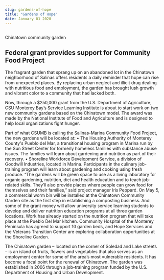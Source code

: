 ```yaml
---
slug: gardens-of-hope
title: "Gardens of Hope"
date: January 01 2020
---
```


 
<h2></h2>
<p>Chinatown community garden</p>
<h2>Federal grant provides support for Community Food Project</h2>
<p>
  The fragrant garden that sprang up on an abandoned lot in the Chinatown
  neighborhood of Salinas offers residents a daily reminder that hope can rise
  from unexpected places. By replacing urban neglect and illicit drug dealing
  with nutritious food and employment, the garden has brought lush growth and
  vibrant color to a community that had lacked both.
</p>
<p>
  Now, through a $250,000 grant from the U.S. Department of Agriculture, CSU
  Monterey Bay’s Service Learning Institute is about to start work on two new
  community gardens based on the Chinatown model. The award was made by the
  National Institute of Food and Agriculture and is designed to help local
  organizations fight hunger.
</p>
<p>
  Part of what CSUMB is calling the Salinas-Marina Community Food Project, the
  new gardens will be located at: • The Housing Authority of Monterey County's
  Pueblo del Mar, a transitional housing program in Marina run by the Sun Street
  Center for formerly homeless families with substance abuse issues. The
  families will learn about gardening and nutrition as part of their recovery. •
  Shoreline Workforce Development Service, a division of Goodwill Industries,
  located in Marina. Participants in the culinary job-training program will
  learn about gardening and cooking using fresh produce. “The gardens will be
  green space to use as a living laboratory for organic gardening, nutrition,
  diet and health education and to teach job-related skills. They’ll also
  provide places where people can grow food for themselves and their families,”
  said project manager Iris Peppard. On May 5, a commercial worm bin will be
  installed at the Chinatown Community Garden site as the first step in
  establishing a composting business. And some of the grant money will allow
  university service learning students to develop and deliver nutrition
  education programs at all three garden locations. Work has already started on
  the nutrition program that will take place at the Pueblo Del Mar kitchen.
  Community Hospital of the Monterey Peninsula has agreed to support 10 garden
  beds, and Hope Services and the Veterans Transition Center are exploring
  collaboration opportunities at the Shoreline Garden.
</p>
<p>
  The Chinatown garden – located on the corner of Soledad and Lake streets – is
  an island of fruits, flowers and vegetables that also serves as an employment
  center for some of the area’s most vulnerable residents. It has become a focal
  point for the renewal of Chinatown. The garden was established in 2006 through
  a job-training program funded by the U.S. Department of Housing and Urban
  Development.
</p>
 
